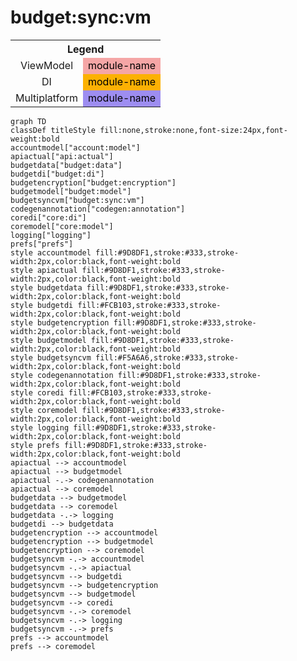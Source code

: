 # budget:sync:vm

<table>
<tr><th colspan='2'>Legend</th></tr>
<tr><td style='text-align:center;'>ViewModel</td><td style='text-align:center; background-color:#F5A6A6; color:black'>module-name</td></tr>
<tr><td style='text-align:center;'>DI</td><td style='text-align:center; background-color:#FCB103; color:black'>module-name</td></tr>
<tr><td style='text-align:center;'>Multiplatform</td><td style='text-align:center; background-color:#9D8DF1; color:black'>module-name</td></tr>
</table>

```mermaid
graph TD
classDef titleStyle fill:none,stroke:none,font-size:24px,font-weight:bold
accountmodel["account:model"]
apiactual["api:actual"]
budgetdata["budget:data"]
budgetdi["budget:di"]
budgetencryption["budget:encryption"]
budgetmodel["budget:model"]
budgetsyncvm["budget:sync:vm"]
codegenannotation["codegen:annotation"]
coredi["core:di"]
coremodel["core:model"]
logging["logging"]
prefs["prefs"]
style accountmodel fill:#9D8DF1,stroke:#333,stroke-width:2px,color:black,font-weight:bold
style apiactual fill:#9D8DF1,stroke:#333,stroke-width:2px,color:black,font-weight:bold
style budgetdata fill:#9D8DF1,stroke:#333,stroke-width:2px,color:black,font-weight:bold
style budgetdi fill:#FCB103,stroke:#333,stroke-width:2px,color:black,font-weight:bold
style budgetencryption fill:#9D8DF1,stroke:#333,stroke-width:2px,color:black,font-weight:bold
style budgetmodel fill:#9D8DF1,stroke:#333,stroke-width:2px,color:black,font-weight:bold
style budgetsyncvm fill:#F5A6A6,stroke:#333,stroke-width:2px,color:black,font-weight:bold
style codegenannotation fill:#9D8DF1,stroke:#333,stroke-width:2px,color:black,font-weight:bold
style coredi fill:#FCB103,stroke:#333,stroke-width:2px,color:black,font-weight:bold
style coremodel fill:#9D8DF1,stroke:#333,stroke-width:2px,color:black,font-weight:bold
style logging fill:#9D8DF1,stroke:#333,stroke-width:2px,color:black,font-weight:bold
style prefs fill:#9D8DF1,stroke:#333,stroke-width:2px,color:black,font-weight:bold
apiactual --> accountmodel
apiactual --> budgetmodel
apiactual -.-> codegenannotation
apiactual --> coremodel
budgetdata --> budgetmodel
budgetdata --> coremodel
budgetdata -.-> logging
budgetdi --> budgetdata
budgetencryption --> accountmodel
budgetencryption --> budgetmodel
budgetencryption --> coremodel
budgetsyncvm -.-> accountmodel
budgetsyncvm -.-> apiactual
budgetsyncvm --> budgetdi
budgetsyncvm --> budgetencryption
budgetsyncvm --> budgetmodel
budgetsyncvm --> coredi
budgetsyncvm -.-> coremodel
budgetsyncvm -.-> logging
budgetsyncvm -.-> prefs
prefs --> accountmodel
prefs --> coremodel
```
